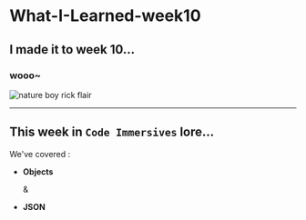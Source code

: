 # What-I-Learned-week10

## I made it to week 10...
### wooo~
![nature boy rick flair](https://thumbs.gfycat.com/OrganicNippyFieldspaniel-size_restricted.gif)

--- 

## This week in `Code Immersives` lore...

We've covered :
- **Objects**
     
     &

- **JSON**
  
  